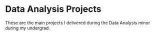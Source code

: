 # Data Analysis Projects
These are the main projects I delivered during the Data Analysis minor during my undergrad.
